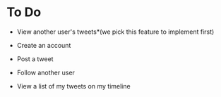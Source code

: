 To Do
=====

- View another user's tweets*(we pick this feature to implement first)

- Create an account
- Post a tweet
- Follow another user
- View a list of my tweets on my timeline


